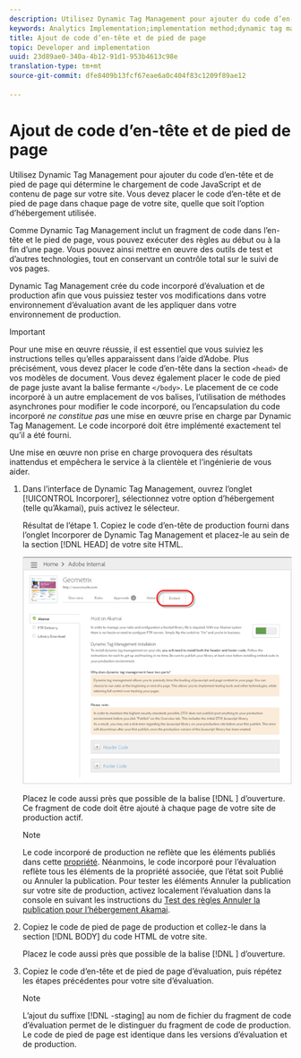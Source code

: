 ```yaml
---
description: Utilisez Dynamic Tag Management pour ajouter du code d’en-tête et de pied de page qui détermine le chargement de code JavaScript et de contenu de page sur votre site. Vous devez placer le code d’en-tête et de pied de page dans chaque page de votre site, quelle que soit l’option d’hébergement utilisée.
keywords: Analytics Implementation;implementation method;dynamic tag management;dtm;code;page code;header code;footer code;embed code;embed tab;embed
title: Ajout de code d’en-tête et de pied de page
topic: Developer and implementation
uuid: 23d89ae0-340a-4b12-91d1-953b4613c98e
translation-type: tm+mt
source-git-commit: dfe8409b13fcf67eae6a0c404f83c1209f89ae12

---
```



# Ajout de code d’en-tête et de pied de page

Utilisez Dynamic Tag Management pour ajouter du code d’en-tête et de pied de page qui détermine le chargement de code JavaScript et de contenu de page sur votre site. Vous devez placer le code d’en-tête et de pied de page dans chaque page de votre site, quelle que soit l’option d’hébergement utilisée.

Comme Dynamic Tag Management inclut un fragment de code dans l’en-tête et le pied de page, vous pouvez exécuter des règles au début ou à la fin d’une page. Vous pouvez ainsi mettre en œuvre des outils de test et d’autres technologies, tout en conservant un contrôle total sur le suivi de vos pages.

Dynamic Tag Management crée du code incorporé d’évaluation et de production afin que vous puissiez tester vos modifications dans votre environnement d’évaluation avant de les appliquer dans votre environnement de production.

>[!IMPORTANT]
>
>Pour une mise en œuvre réussie, il est essentiel que vous suiviez les instructions telles qu’elles apparaissent dans l’aide d’Adobe. Plus précisément, vous devez placer le code d’en-tête dans la section `<head>` de vos modèles de document. Vous devez également placer le code de pied de page juste avant la balise fermante `</body>`. Le placement de ce code incorporé à un autre emplacement de vos balises, l’utilisation de méthodes asynchrones pour modifier le code incorporé, ou l’encapsulation du code incorporé *ne constitue pas* une mise en œuvre prise en charge par Dynamic Tag Management. Le code incorporé doit être implémenté exactement tel qu’il a été fourni.
>
>Une mise en œuvre non prise en charge provoquera des résultats inattendus et empêchera le service à la clientèle et l’ingénierie de vous aider.

1. Dans l’interface de Dynamic Tag Management, ouvrez l’onglet [!UICONTROL Incorporer], sélectionnez votre option d’hébergement (telle qu’Akamai), puis activez le sélecteur.

   Résultat de l’étape 1. Copiez le code d’en-tête de production fourni dans l’onglet Incorporer de Dynamic Tag Management et placez-le au sein de la section [!DNL HEAD] de votre site HTML.

   ![](assets/dtm-embed.png)

   Placez le code aussi près que possible de la balise [!DNL <head><meta http-equiv="Content-Type" content="text/html; charset=UTF-8">] d’ouverture. Ce fragment de code doit être ajouté à chaque page de votre site de production actif.

   >[!NOTE]
   >
   >Le code incorporé de production ne reflète que les éléments publiés dans cette [propriété](/help/implement/other/dtm/t-create-web-property.md). Néanmoins, le code incorporé pour l’évaluation reflète tous les éléments de la propriété associée, que l’état soit Publié ou Annuler la publication. Pour tester les éléments Annuler la publication sur votre site de production, activez localement l’évaluation dans la console en suivant les instructions du [Test des règles Annuler la publication pour l’hébergement Akamai](/help/implement/other/dtm/c-rules/t-test-rules-akamai.md).

1. Copiez le code de pied de page de production et collez-le dans la section [!DNL BODY] du code HTML de votre site.

   Placez le code aussi près que possible de la balise [!DNL </body>] d’ouverture.
1. Copiez le code d’en-tête et de pied de page d’évaluation, puis répétez les étapes précédentes pour votre site d’évaluation.

   >[!NOTE]
   >
   >L’ajout du suffixe [!DNL -staging] au nom de fichier du fragment de code d’évaluation permet de le distinguer du fragment de code de production. Le code de pied de page est identique dans les versions d’évaluation et de production.

